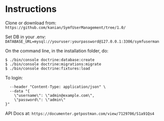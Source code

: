 # Instructions

Clone or download from:
```https://github.com/kanian/SymfUserManagement/tree/1.0/ ```

Set DB in your .env:
```DATABASE_URL=mysql://youruser:yourpassword@127.0.0.1:3306/symfuserman```

On the command line, in the installation folder, do:
```$ composer install
$ ./bin/console doctrine:database:create
$ ./bin/console doctrine:migrations:migrate
$ ./bin/console doctrine:fixtures:load
```
To login:
```curl --location --request POST "symfusermanagement.localhost/login" \
  --header "Content-Type: application/json" \
  --data "{
    \"username\": \"admin@example.com\",
    \"password\": \"admin\"
}"
```

API Docs at:
```https://documenter.getpostman.com/view/7129706/S1a91Qs4```